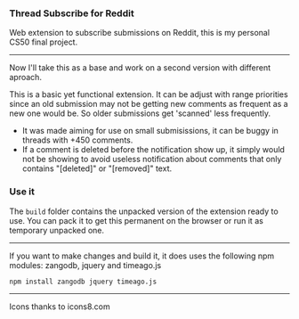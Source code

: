 ### Thread Subscribe for Reddit
Web extension to subscribe submissions on Reddit, this is my personal CS50 final project.

----

Now I'll take this as a base and work on a second version with different aproach.

This is a basic yet functional extension. It can be adjust with range priorities since an old submission may not be getting new comments as frequent as a new one would be. So older submissions get 'scanned' less frequently.

- It was made aiming for use on small submisissions, it can be buggy in threads with +450 comments.
-  If a comment is deleted before the notification show up, it simply would not be showing to avoid useless notification about comments that only contains "[deleted]" or "[removed]" text.

### Use it
The `build` folder contains the unpacked version of the extension ready to use. You can pack it to get this permanent on the browser or run it as temporary unpacked one.

---

If you want to make changes and build it, it does uses the following npm modules:
zangodb, jquery and timeago.js

```
npm install zangodb jquery timeago.js
```
----

Icons thanks to icons8.com
